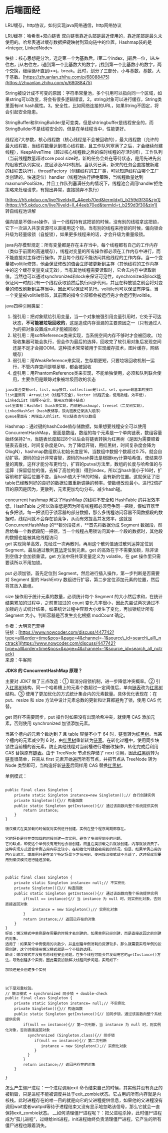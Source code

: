 # 后端面经

LRU缓存，http协议，如何实现java网络通信，http网络协议

LRU缓存：哈希表+双向链表     双向链表靠近头部是最近使用的，靠近尾部是最久未使用的。哈希表通过缓存数据把键映射到双向链中的位置。Hashmap装的是&lt;Integer, LinkedNode&gt;



快排：核心思想是分治，选定第一个为基数后，i第二个index，j最后一位，i从左往右，j从右往左，i遇到第一个比基数大的数字，j找到第一个比基数小的数字，两个交换，继续循环直到i&gt;=j，break。此时，划分了三部分，小与基数，基数，大于基数。[https://zhuanlan.zhihu.com/p/68088475](https://zhuanlan.zhihu.com/p/68088475)

String被设计成不可变的原因：字符串常量池，多个引用可以指向同一个区域，如果string可以改变，将会有很多逻辑错误，2。string对象可以进行缓存，String类里面有int hash属性。3。安全性，比如网络连接的URL，如果String不固定，将会引起安全隐患。



StringBuffer和StringBuilder是可变类，但是shtringbuffer是线程安全的，而StringBuilder不是线程安全的，但是在单线程当中，性能更好。

线程池7大参数，核心线程数（核心线程是不会被回收的），最大线程数（允许的最大线程数，当线程数量达到核心线程数，且工作队列塞满了之后，才会继续创建线程），KeepAliveTime（超过核心线程数之后的临时线程的存活时间），工作队列（当前线程数量超过core pool size时，新的任务会处在等待状态，是用先进先出的阻塞式队列实现，底层涉及AQS机制。当队列已满，新来的任务会直接被新建的线程去执行），threadFactory（创建线程的工厂类，可以知道线程由哪个工厂类创建的，快速定位）handler（线程池执行拒绝策略，当线程数量达到maxmumPoolSize，并且工作队列塞满任务的情况下，线程池会调用handler拒绝策略来处理请求，有抛出异常，直接抛弃不执行）

[https://h5.qkduo.cn/live?liveId=ll\_44eeb70ed&termId=t\_b259d3f30&zjn1](https://h5.qkduo.cn/live?liveId=ll_44eeb70ed&termId=t_b259d3f30&zjn1) 转自线程池详解





偏向锁是不做cas操作，当一个线程持有这把锁的时候，没有别的线程拿这把锁，它下一次进入共享资源可以直接用这个锁。当有别的线程来抢锁的时候，偏向锁会升级为轻量级锁（自旋锁），如果更多线程来的话，才会升级为重量级锁。



java内存模型规定：所有变量都是存在主存当中，每个线程都有自己的工作内存（类似于前面的高速缓存），线程对变量的所有操作都必须在工作内存中进行，而不能直接对主存进行操作。并且每个线程不能访问其他线程的工作内存。当一个变量被volitile修饰，他会保证修改的值会立即被更新到主存（其他线程的工作内存中的这个缓存变量变成无效），当有其他线程需要读取时，它会去内存中读取新值。当然也可以通过synchronized和lock来保证可见性，synchronized和lock能保证同一时刻只有一个线程获取锁然后执行同步代码，并且在释放锁之前会将对变量的修改刷新到主存当中。因此可以保证可见行。volitile也可以保证有序性，当一个变量被volitile修饰，其前面的指令全部都会被运行完才会运行到volitile。



java四种引用类型：

1. 强引用：把对象赋给引用变量，当一个对象被强引用变量引用时，它处于可达状态，**不可能被垃圾回收的**，这是造成内存泄漏的主要原因之一（只有通过人为的把对象设置成null才能被回收）
2. 软引用：用softReference类来实现，当系统空间内存不够时才会被回收。（垃圾收集器可能会执行，但会作为最后的选择，回收完了软引用对象后发现空间还是不足才会报OOM。这种技术常常被用于实现缓存技术，图片缓存，网络缓存）
3. 弱引用：用WeakReference来实现，生存期更短，只要垃圾回收机制一运行，不管内存空间是够足够，都会被回收
4. 虚引用：用PhantomReference类来实现，不能单独使用，必须和队列联合使用，主要作用是跟踪对象被垃圾回收的状态

```text
java集合类有set，list，map接口，collection是list，set，queue最基本的接口
list里面有：ArrayList（线程不安全），Vector（线程安全，使用数组，效率低），LinkedList（线程不安全，使用双向循环链表）
set里面有：HashSet（hash表实现，内部是hashmap），treeset（二叉树实现），LinkedHashSet（hash表储存，双向链表记录插入顺序）
queue里面有：两端出入的list，可以链表也可以数组
```



Hashmap：通过键的hashCode值存储数据，如果想要线程安全可以使用ConcurrentHashMap，里面是数组，数组的每个元素是一个单向链表，数组容量始终保持2^n，当链表长度超过8个以后会将链表转换为红黑树（是因为需要顺着链表去查找，时间复杂度是On，为了降低开销，用红黑树，时间复杂度会降为OlogN），hashmap数组默认初始长度是16，当数组中数据个数超过0.75，就会自动扩容。源码的设计非常睿智，源码的hash算法是根据key计算哈希值，使结果尽量的离散，这样才能分布更均匀，扩容的putval方法里，数组的长度与哈希值的与运算（保留低位的值，去掉了高位的值）得到index，所以当hash值小于16时，扩容前和扩容后位置不变。当hash值大于16的时候，会有新的位置。这就保证了旧table已经散列好的良好的数据位置重新调换的频率。使数组改动最小。进行2倍扩容的原因是因为，更散列，元素更加均匀分布，减少hash碰。

concurrent hashmap 解决了HashMap 的线程不安全和 HashTable 的并发效率低，HashTable 之所以效率低是因为所有线程都必须竞争同一把锁，假如容器里有多把锁，每一把锁用于锁容器的部分数据，那么多线程访问容器不同数据段的数据时，线程间就不会存在锁竞争，从而有效提高并发效率，这就是 ConcurrentHashMap 的**锁分段技术，**首先将数据分成 Segment 数据段，然后给每一个数据段配一把锁，当一个线程占用锁访问其中一个段的数据时，其他段的数据也能被其他线程访问  
get 实现简单高效，先经过一次再散列，再用这个散列值通过散列运算定位到 Segment，最后通过散列[算法](/jump/super-jump/word?word=%E7%AE%97%E6%B3%95)定位到元素。get 的高效在于不需要加锁，除非读到空值才会加锁重读。get 方法中将共享变量定义为 volatile，在 get 操作里只需要读所以不用加锁。

put 必须加锁，首先定位到 Segment，然后进行插入操作，第一步判断是否需要对 Segment 里的 HashEntry 数组进行扩容，第二步定位添加元素的位置，然后将其放入数组。

size 操作用于统计元素的数量，必须统计每个 Segment 的大小然后求和，在统计结果累加的过程中，之前累加过的 count 变化几率很小，因此先尝试两次通过不加锁的方式统计结果，如果统计过程中容器大小发生了变化，再加锁统计所有 Segment 大小。判断容器是否发生变化根据 modCount 确定。

作者：大明宫巴菲特  
链接：[https://www.nowcoder.com/discuss/447742?type=all&order=time&pos=&page=4&channel=-1&source\_id=search\_all\_nctrack](https://www.nowcoder.com/discuss/447742?type=all&order=time&pos=&page=4&channel=-1&source_id=search_all_nctrack)  
来源：牛客网  
  


**JDK8 的 ConcurrentHashMap 原理？**

主要对 JDK7 做了三点改造：① 取消分段锁机制，进一步降低冲突概率。② 引入[红黑树](/jump/super-jump/word?word=%E7%BA%A2%E9%BB%91%E6%A0%91)结构，同一个哈希槽上的元素个数超过一定阈值后，单向[链表](/jump/super-jump/word?word=%E9%93%BE%E8%A1%A8)改为[红黑树](/jump/super-jump/word?word=%E7%BA%A2%E9%BB%91%E6%A0%91)结构。③ 使用了更加优化的方式统计集合内的元素数量。具体优化表现在：在 put、resize 和 size 方法中设计元素总数的更新和计算都避免了锁，使用 CAS 代替。

get 同样不需要同步，put 操作时如果没有出现哈希冲突，就使用 CAS 添加元素，否则使用 synchronized 加锁添加元素。

当某个槽内的元素个数达到 7 且 table 容量不小于 64 时，[链表](/jump/super-jump/word?word=%E9%93%BE%E8%A1%A8)转为[红黑树](/jump/super-jump/word?word=%E7%BA%A2%E9%BB%91%E6%A0%91)。当某个槽内的元素减少到 6 时，由[红黑树](/jump/super-jump/word?word=%E7%BA%A2%E9%BB%91%E6%A0%91)重新转为[链表](/jump/super-jump/word?word=%E9%93%BE%E8%A1%A8)。在转化过程中，使用同步块锁住当前槽的首元素，防止其他线程对当前槽进行增删改操作，转化完成后利用 CAS 替换原有[链表](/jump/super-jump/word?word=%E9%93%BE%E8%A1%A8)。由于 TreeNode 节点也存储了 next 引用，因此[红黑树](/jump/super-jump/word?word=%E7%BA%A2%E9%BB%91%E6%A0%91)转为[链表](/jump/super-jump/word?word=%E9%93%BE%E8%A1%A8)很简单，只需从 first 元素开始遍历所有节点，并把节点从 TreeNode 转为 Node 类型即可，当构造好新[链表](/jump/super-jump/word?word=%E9%93%BE%E8%A1%A8)后同样用 CAS 替换[红黑树](/jump/super-jump/word?word=%E7%BA%A2%E9%BB%91%E6%A0%91)。



单例模式：

```text

public final class Singleton {
    private static Singleton instance=new Singleton();// 自行创建实例
    private Singleton(){}// 构造函数
    public static Singleton getInstance(){// 通过该函数向整个系统提供实例
        return instance;
    }
}

饿汉模式在类加载的时候就对实例进行创建，实例在整个程序周期都存在。

它的好处是只在类加载的时候创建一次实例，避免了多线程同步的问题。
它的缺点，即使这个单例没有用到也会被创建，而且在类加载之后就被创建，内存就被浪费了。
这种实现方式适合单例占用内存比较小，在初始化时就会被用到的情况。但是，如果单例占用的内存比较大，或单例只是在某个特定场景下才会用到，使用饿汉模式就不合适了，这时候就需要用到懒汉模式进行延迟加载。



public final class Singleton {
    private static Singleton instance= null;// 不实例化
    private Singleton(){}// 构造函数
    public static Singleton getInstance(){// 通过该函数向整个系统提供实例
        if(null == instance){// 当 instance 为 null 时，则实例化对象，否则直接返回对象
            instance = new Singleton();// 实例化对象
        }
        return instance;// 返回已存在的对象
    }
}
好处：懒汉模式中单例是在需要的时候才去创建的，如果单例已经创建，而是直接返回之前创建的对象。
适用于：如果某个单例使用的次数少，并且创建单例消耗的资源较多，那么就需要实现单例的按需创建，这个时候使用懒汉模式就是一个不错的选择。
缺点：懒汉模式并没有考虑线程安全问题，在多个线程可能会并发调用它的getInstance()方法，导致创建多个实例，因此需要加锁解决线程同步问题，实现如下:

加锁还是会创建多个实例



以下是双重校验。
// 懒汉模式 + synchronized 同步锁 + double-check
public final class Singleton {
    private static Singleton instance= null;// 不实例化
    private Singleton(){}// 构造函数
    public static Singleton getInstance(){// 加同步锁，通过该函数向整个系统提供实例
        if(null == instance){// 第一次判断，当 instance 为 null 时，则实例化对象，否则直接返回对象
          synchronized (Singleton.class){// 同步锁
             if(null == instance){// 第二次判断
                instance = new Singleton();// 实例化对象
             }
          } 
        }
        return instance;// 返回已存在的对象
    }

}
```

怎么产生僵尸进程：一个进程调用exit 命令结束自己的时候，其实他并没有真正的被销毁，只是进程不能被调度并处于exit\_zombie状态。它占用的所有内存就是内核栈。此时进程存在的唯一目的就是向它的父进程提供信息，如果他的父进程没有调用wait或者waitpid等待子进程结束又没有显示地忽略该信号，那么它就会一直保持exit\_zombie状态。 __如何清理僵尸进程呢？：把父进程杀掉，此时僵尸进程成为“孤儿进程“，过继给init进程，init进程始终负责清理僵尸进程，它产生的所有僵尸进程也跟着消失。











